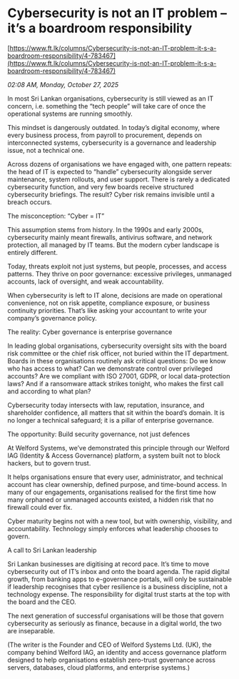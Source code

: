 # Cybersecurity is not an IT problem – it’s a boardroom responsibility

[https://www.ft.lk/columns/Cybersecurity-is-not-an-IT-problem-it-s-a-boardroom-responsibility/4-783467](https://www.ft.lk/columns/Cybersecurity-is-not-an-IT-problem-it-s-a-boardroom-responsibility/4-783467)

*02:08 AM, Monday, October 27, 2025*

In most Sri Lankan organisations, cybersecurity is still viewed as an IT concern, i.e. something the “tech people” will take care of once the operational systems are running smoothly.

This mindset is dangerously outdated. In today’s digital economy, where every business process, from payroll to procurement, depends on interconnected systems, cybersecurity is a governance and leadership issue, not a technical one.

Across dozens of organisations we have engaged with, one pattern repeats: the head of IT is expected to “handle” cybersecurity alongside server maintenance, system rollouts, and user support. There is rarely a dedicated cybersecurity function, and very few boards receive structured cybersecurity briefings. The result? Cyber risk remains invisible until a breach occurs.

The misconception: “Cyber = IT”

This assumption stems from history. In the 1990s and early 2000s, cybersecurity mainly meant firewalls, antivirus software, and network protection, all managed by IT teams. But the modern cyber landscape is entirely different.

Today, threats exploit not just systems, but people, processes, and access patterns. They thrive on poor governance: excessive privileges, unmanaged accounts, lack of oversight, and weak accountability.

When cybersecurity is left to IT alone, decisions are made on operational convenience, not on risk appetite, compliance exposure, or business continuity priorities. That’s like asking your accountant to write your company’s governance policy.

The reality: Cyber governance is enterprise governance

In leading global organisations, cybersecurity oversight sits with the board risk committee or the chief risk officer, not buried within the IT department. Boards in these organisations routinely ask critical questions: Do we know who has access to what? Can we demonstrate control over privileged accounts? Are we compliant with ISO 27001, GDPR, or local data-protection laws? And if a ransomware attack strikes tonight, who makes the first call and according to what plan?

Cybersecurity today intersects with law, reputation, insurance, and shareholder confidence, all matters that sit within the board’s domain. It is no longer a technical safeguard; it is a pillar of enterprise governance.

The opportunity: Build security governance, not just defences

At Welford Systems, we’ve demonstrated this principle through our Welford IAG (Identity & Access Governance) platform, a system built not to block hackers, but to govern trust.

It helps organisations ensure that every user, administrator, and technical account has clear ownership, defined purpose, and time-bound access. In many of our engagements, organisations realised for the first time how many orphaned or unmanaged accounts existed, a hidden risk that no firewall could ever fix.

Cyber maturity begins not with a new tool, but with ownership, visibility, and accountability. Technology simply enforces what leadership chooses to govern.

A call to Sri Lankan leadership

Sri Lankan businesses are digitising at record pace. It’s time to move cybersecurity out of IT’s inbox and onto the board agenda. The rapid digital growth, from banking apps to e-governance portals, will only be sustainable if leadership recognises that cyber resilience is a business discipline, not a technology expense. The responsibility for digital trust starts at the top with the board and the CEO.

The next generation of successful organisations will be those that govern cybersecurity as seriously as finance, because in a digital world, the two are inseparable.

(The writer is the Founder and CEO of Welford Systems Ltd. (UK), the company behind Welford IAG, an identity and access governance platform designed to help organisations establish zero-trust governance across servers, databases, cloud platforms, and enterprise systems.)


